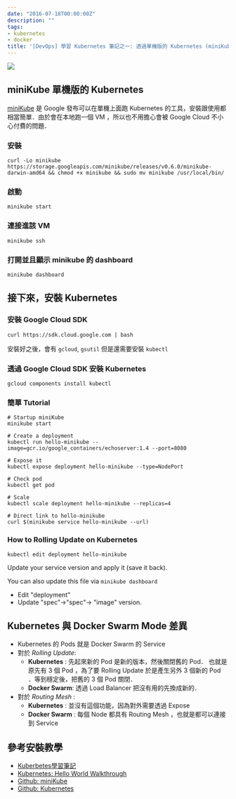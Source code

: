 ```yaml
---
date: "2016-07-18T00:00:00Z"
description: ""
tags:
- kubernetes
- docker
title: '[DevOps] 學習 Kubernetes 筆記之一: 透過單機版的 Kubernetes (miniKube) 來玩 K8S '
---
```


![](http://blog.arungupta.me/wp-content/uploads/2015/01/kubernetes-logo.png)

##  miniKube 單機版的 Kubernetes

[miniKube](https://github.com/kubernetes/minikube) 是 Google 發布可以在單機上面跑 Kubernetes 的工具，安裝跟使用都相當簡單．由於會在本地跑一個 VM ，所以也不用擔心會被 Google Cloud 不小心付費的問題． 

### 安裝

```
curl -Lo minikube https://storage.googleapis.com/minikube/releases/v0.6.0/minikube-darwin-amd64 && chmod +x minikube && sudo mv minikube /usr/local/bin/
```

### 啟動

```
minikube start
```

### 連接進該 VM

```
minikube ssh
```

### 打開並且顯示 minikube 的 dashboard

```
minikube dashboard
```



## 接下來，安裝 Kubernetes

### 安裝 Google Cloud SDK

```
curl https://sdk.cloud.google.com | bash
```

安裝好之後，會有 `gcloud`, `gsutil` 但是還需要安裝 `kubectl`

### 透過 Google Cloud SDK 安裝 Kubernetes

```
gcloud components install kubectl
```

### 簡單 Tutorial

```
# Startup miniKube
minikube start

# Create a deployment
kubectl run hello-minikube --image=gcr.io/google_containers/echoserver:1.4 --port=8080

# Expose it
kubectl expose deployment hello-minikube --type=NodePort

# Check pod
kubectl get pod

# Scale 
kubectl scale deployment hello-minikube --replicas=4

# Direct link to hello-minikube 
curl $(minikube service hello-minikube --url)

```

### How to Rolling Update on Kubernetes

```
kubectl edit deployment hello-minikube
```

Update your service version and apply it (save it back).

You can also update this file via `minikube dashboard`

- Edit "deployment"
- Update "spec"->"spec"-> "image" version.


## Kubernetes 與 Docker Swarm Mode 差異

- Kubernetes 的 Pods 就是 Docker Swarm 的 Service
- 對於 *Rolling Update*:
	- **Kubernetes** : 先起來新的 Pod 是新的版本，然後關閉舊的 Pod． 也就是原先有 3 個 Pod ，為了要 Rolling Update 於是產生另外 3 個新的 Pod ．等到穩定後，把舊的 3 個 Pod 關閉．
	- 	**Docker Swarm**: 透過 Load Balancer 把沒有用的先換成新的．
-  對於 *Routing Mesh* :
	-  **Kubernetes** : 並沒有這個功能，因為對外需要透過 Expose
	-  **Docker Swarm** : 每個 Node 都具有 Routing Mesh ，也就是都可以連接到 Service


## 參考安裝教學

- [Kuberbetes學習筆記](https://www.gitbook.com/book/gcpug-tw/kuberbetes-in-action/details)
- [Kubernetes: Hello World Walkthrough](http://kubernetes.io/docs/hellonode/)
- [Github: miniKube ](https://github.com/kubernetes/minikube)
- [Github: Kubernetes](https://github.com/kubernetes/kubernetes)